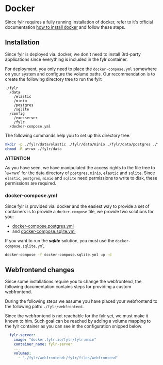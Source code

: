 # Docker

Since fylr requires a fully running installation of docker, refer to it's official documentation [how to install docker](https://docs.docker.com/engine/install/) and follow these steps.

## Installation

Since fylr is deployed via. docker, we don't need to install 3rd-party applications since everything is included in the fylr container.

For deployment, you only need to place the `docker-compose.yml` somewhere on your system and configure the volume paths. Our recommendation is to create the following directory tree to run the fylr:

```text
./fylr
  /data
    /elastic
    /minio
    /postgres
    /sqlite
  /config
    /execserver
    /fylr
  /docker-compose.yml
```

The following commands help you to set up this directory tree:

```bash
mkdir -p ./fylr/data/elastic ./fylr/data/minio ./fylr/data/postgres ./fylr/config ./fylr/resources ./fylr/data/sqlite
chmod -R a+rwx ./fylr/data
```

**ATTENTION**

As you have seen, we have manipulated the access rights to the file tree to 'a+rwx' for the data directory of `postgres`, `minio`, `elastic` and `sqlite`. Since `elastic`, `postgres`, `minio` and `sqlite` need permissions to write to disk, these permissions are required.

### docker-compose.yml

Since fylr is provided via. docker and the easiest way to provide a set of containers is to provide a `docker-compose` file, we provide two solutions for you:

- [docker-compose.postgres.yml](docker-compose.postgres.yml)
- and [docker-compose.sqlite.yml](docker-compose.sqlite.yml)

If you want to run the ***sqlite*** solution, you must use the `docker-compose.sqlite.yml`.

```bash
docker-compose -f docker-compose.sqlite.yml up -d
```

## Webfrontend changes

Since some installations require you to change the webfrontend, the following documentation contains steps for providing a custom webfrontend.

During the following steps we assume you have placed your webfrontend to the following path: `./fylr/webfrontend`.

Since the webfrontend is not reachable for the fylr yet, we must make it known to him. Such goal can be reached by adding a volume mapping to the fylr container as you can see in the configuration snipped below:

```yaml
  fylr-server:
    image: "docker.fylr.io/fylr/fylr:main"
    container_name: fylr-server
    ...
    volumes:
      - "./fylr/webfrontend:/fylr/files/webfrontend"
```
